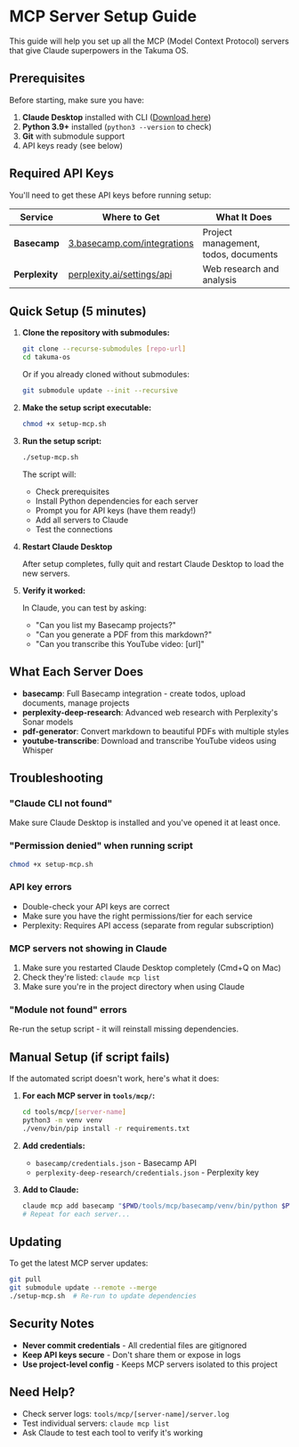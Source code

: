 # MCP Server Setup Guide

This guide will help you set up all the MCP (Model Context Protocol) servers that give Claude superpowers in the Takuma OS.

## Prerequisites

Before starting, make sure you have:
1. **Claude Desktop** installed with CLI ([Download here](https://claude.ai/download))
2. **Python 3.9+** installed (`python3 --version` to check)
3. **Git** with submodule support
4. API keys ready (see below)

## Required API Keys

You'll need to get these API keys before running setup:

| Service | Where to Get | What It Does |
|---------|--------------|--------------|
| **Basecamp** | [3.basecamp.com/integrations](https://3.basecamp.com/integrations) | Project management, todos, documents |
| **Perplexity** | [perplexity.ai/settings/api](https://www.perplexity.ai/settings/api) | Web research and analysis |

## Quick Setup (5 minutes)

1. **Clone the repository with submodules:**
   ```bash
   git clone --recurse-submodules [repo-url]
   cd takuma-os
   ```
   
   Or if you already cloned without submodules:
   ```bash
   git submodule update --init --recursive
   ```

2. **Make the setup script executable:**
   ```bash
   chmod +x setup-mcp.sh
   ```

3. **Run the setup script:**
   ```bash
   ./setup-mcp.sh
   ```
   
   The script will:
   - Check prerequisites
   - Install Python dependencies for each server
   - Prompt you for API keys (have them ready!)
   - Add all servers to Claude
   - Test the connections

4. **Restart Claude Desktop**
   
   After setup completes, fully quit and restart Claude Desktop to load the new servers.

5. **Verify it worked:**
   
   In Claude, you can test by asking:
   - "Can you list my Basecamp projects?"
   - "Can you generate a PDF from this markdown?"
   - "Can you transcribe this YouTube video: [url]"

## What Each Server Does

- **basecamp**: Full Basecamp integration - create todos, upload documents, manage projects
- **perplexity-deep-research**: Advanced web research with Perplexity's Sonar models
- **pdf-generator**: Convert markdown to beautiful PDFs with multiple styles
- **youtube-transcribe**: Download and transcribe YouTube videos using Whisper

## Troubleshooting

### "Claude CLI not found"
Make sure Claude Desktop is installed and you've opened it at least once.

### "Permission denied" when running script
```bash
chmod +x setup-mcp.sh
```

### API key errors
- Double-check your API keys are correct
- Make sure you have the right permissions/tier for each service
- Perplexity: Requires API access (separate from regular subscription)

### MCP servers not showing in Claude
1. Make sure you restarted Claude Desktop completely (Cmd+Q on Mac)
2. Check they're listed: `claude mcp list`
3. Make sure you're in the project directory when using Claude

### "Module not found" errors
Re-run the setup script - it will reinstall missing dependencies.

## Manual Setup (if script fails)

If the automated script doesn't work, here's what it does:

1. **For each MCP server in `tools/mcp/`:**
   ```bash
   cd tools/mcp/[server-name]
   python3 -m venv venv
   ./venv/bin/pip install -r requirements.txt
   ```

2. **Add credentials:**
   - `basecamp/credentials.json` - Basecamp API
   - `perplexity-deep-research/credentials.json` - Perplexity key

3. **Add to Claude:**
   ```bash
   claude mcp add basecamp "$PWD/tools/mcp/basecamp/venv/bin/python $PWD/tools/mcp/basecamp/server.py"
   # Repeat for each server...
   ```

## Updating

To get the latest MCP server updates:
```bash
git pull
git submodule update --remote --merge
./setup-mcp.sh  # Re-run to update dependencies
```

## Security Notes

- **Never commit credentials** - All credential files are gitignored
- **Keep API keys secure** - Don't share them or expose in logs
- **Use project-level config** - Keeps MCP servers isolated to this project

## Need Help?

- Check server logs: `tools/mcp/[server-name]/server.log`
- Test individual servers: `claude mcp list`
- Ask Claude to test each tool to verify it's working